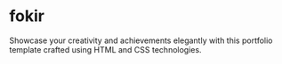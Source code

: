 # fokir
Showcase your creativity and achievements elegantly with this portfolio template crafted using HTML and CSS technologies.
